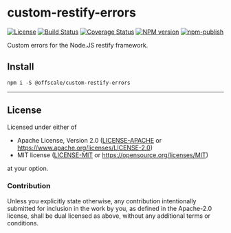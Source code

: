 custom-restify-errors
=====================
[![License](https://img.shields.io/badge/license-Apache--2.0%20OR%20MIT-blue.svg)](https://opensource.org/licenses/Apache-2.0)
[![Build Status](https://travis-ci.org/SamuelMarks/custom-restify-errors.svg?branch=master)](https://travis-ci.org/SamuelMarks/custom-restify-errors)
[![Coverage Status](https://coveralls.io/repos/github/SamuelMarks/custom-restify-errors/badge.svg)](https://coveralls.io/github/SamuelMarks/custom-restify-errors)
[![NPM version](https://img.shields.io/npm/v/@offscale/custom-restify-errors.svg)](https://www.npmjs.com/package/@offscale/custom-restify-errors)
[![npm-publish](https://github.com/SamuelMarks/custom-restify-errors/actions/workflows/npm-publish.yml/badge.svg)](https://github.com/SamuelMarks/custom-restify-errors/actions/workflows/npm-publish.yml)

Custom errors for the Node.JS restify framework.

## Install

    npm i -S @offscale/custom-restify-errors

---

## License

Licensed under either of

- Apache License, Version 2.0 ([LICENSE-APACHE](LICENSE-APACHE) or <https://www.apache.org/licenses/LICENSE-2.0>)
- MIT license ([LICENSE-MIT](LICENSE-MIT) or <https://opensource.org/licenses/MIT>)

at your option.

### Contribution

Unless you explicitly state otherwise, any contribution intentionally submitted
for inclusion in the work by you, as defined in the Apache-2.0 license, shall be
dual licensed as above, without any additional terms or conditions.
